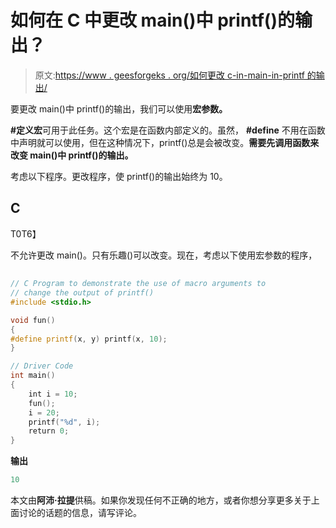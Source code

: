 # 如何在 C 中更改 main()中 printf()的输出？

> 原文:[https://www . geesforgeks . org/如何更改 c-in-main-in-printf 的输出/](https://www.geeksforgeeks.org/how-to-change-the-output-of-printf-in-main-in-c/)

要更改 main()中 printf()的输出，我们可以使用**宏参数。**

**#定义宏**可用于此任务。这个宏是在函数内部定义的。虽然， **#define** 不用在函数中声明就可以使用，但在这种情况下，printf()总是会被改变。**需要先调用函数来改变 main()中 printf()的输出。**

考虑以下程序。更改程序，使 printf()的输出始终为 10。

## C

T0T6】

不允许更改 main()。只有乐趣()可以改变。现在，考虑以下使用宏参数的程序，

## 

```cpp
// C Program to demonstrate the use of macro arguments to
// change the output of printf()
#include <stdio.h>

void fun()
{
#define printf(x, y) printf(x, 10);
}

// Driver Code
int main()
{
    int i = 10;
    fun();
    i = 20;
    printf("%d", i);
    return 0;
}
```

**输出**

```cpp
10
```

本文由**阿沛·拉提**供稿。如果你发现任何不正确的地方，或者你想分享更多关于上面讨论的话题的信息，请写评论。